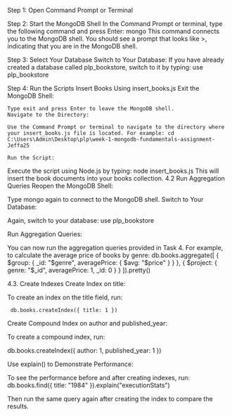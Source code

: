 Step 1: Open Command Prompt or Terminal 

Step 2: Start the MongoDB Shell
  In the Command Prompt or terminal, type the following command and press Enter: mongo
  This command connects you to the MongoDB shell. You should see a prompt that looks like >, indicating that you are in the MongoDB shell.

Step 3: Select Your Database
  Switch to Your Database:
  If you have already created a database called plp_bookstore, switch to it by typing:  use plp_bookstore

Step 4: Run the Scripts
     Insert Books Using insert_books.js
    Exit the MongoDB Shell:

    Type exit and press Enter to leave the MongoDB shell.
    Navigate to the Directory:

    Use the Command Prompt or terminal to navigate to the directory where your insert_books.js file is located. For example: cd C:\Users\Admin\Desktop\plp\week-1-mongodb-fundamentals-assignment-Jeffa25

    Run the Script:

Execute the script using Node.js by typing: node insert_books.js
  This will insert the book documents into your books collection.
4.2 Run Aggregation Queries
Reopen the MongoDB Shell:

Type mongo again to connect to the MongoDB shell.
Switch to Your Database:

Again, switch to your database: use plp_bookstore

Run Aggregation Queries:

You can now run the aggregation queries provided in Task 4. For example, to calculate the average price of books by genre:
      db.books.aggregate([
       {
         $group: {
           _id: "$genre",
           averagePrice: { $avg: "$price" }
         }
       },
       {
         $project: {
           genre: "$_id",
           averagePrice: 1,
           _id: 0
         }
       }
     ]).pretty()
     

4.3. Create Indexes
Create Index on title:

To create an index on the title field, run:    

     db.books.createIndex({ title: 1 })
     
Create Compound Index on author and published_year:

To create a compound index, run:  

db.books.createIndex({ author: 1, published_year: 1 })

Use explain() to Demonstrate Performance:

To see the performance before and after creating indexes, run: 
     db.books.find({ title: "1984" }).explain("executionStats")
     
Then run the same query again after creating the index to compare the results.
